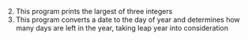 2. This program prints the largest of three integers
3. This program converts a date to the day of year and determines how many days are left in the year, taking leap year into consideration
